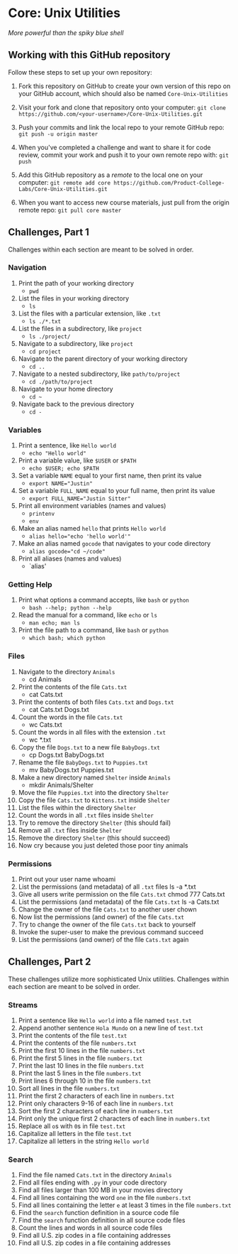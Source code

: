 # Core: Unix Utilities

_More powerful than the spiky blue shell_

## Working with this GitHub repository

Follow these steps to set up your own repository:

1. Fork this repository on GitHub to create your own version of this repo on your GitHub account, which should also be named `Core-Unix-Utilities`

1. Visit your fork and clone that repository onto your computer:
`git clone https://github.com/<your-username>/Core-Unix-Utilities.git`

1. Push your commits and link the local repo to your remote GitHub repo:
`git push -u origin master`

1. When you've completed a challenge and want to share it for code review, commit your work and push it to your own remote repo with:
`git push`

1. Add this GitHub repository as a _remote_ to the local one on your computer:
`git remote add core https://github.com/Product-College-Labs/Core-Unix-Utilities.git`

1. When you want to access new course materials, just pull from the origin remote repo:
`git pull core master`

## Challenges, Part 1

Challenges within each section are meant to be solved in order.

### Navigation

1.  Print the path of your working directory
    - `pwd`
1.  List the files in your working directory
    - `ls`
1.  List the files with a particular extension, like `.txt`
    - `ls ./*.txt`
1.  List the files in a subdirectory, like `project`
    - `ls ./project/`
1.  Navigate to a subdirectory, like `project`
    - `cd project`
1.  Navigate to the parent directory of your working directory
    - `cd ..`
1.  Navigate to a nested subdirectory, like `path/to/project`
    - `cd ./path/to/project`
1.  Navigate to your home directory
    - `cd ~`
1.  Navigate back to the previous directory
    - `cd -`

### Variables

1.  Print a sentence, like `Hello world`
    - `echo "Hello world"`
1.  Print a variable value, like `$USER` or `$PATH`
    - `echo $USER; echo $PATH`
1.  Set a variable `NAME` equal to your first name, then print its value
    - `export NAME="Justin"`
1.  Set a variable `FULL_NAME` equal to your full name, then print its value
    - `export FULL_NAME="Justin Sitter"`
1.  Print all environment variables (names and values)
    - `printenv`
    - `env`
1.  Make an alias named `hello` that prints `Hello world`
    - `alias hello="echo 'hello world'"`
1.  Make an alias named `gocode` that navigates to your code directory
    - `alias gocode="cd ~/code"`
1.  Print all aliases (names and values)
    - `alias'

### Getting Help

1.  Print what options a command accepts, like `bash` or `python`
    - `bash --help; python --help`
1.  Read the manual for a command, like `echo` or `ls`
    - `man echo; man ls`
1.  Print the file path to a command, like `bash` or `python`
    - `which bash; which python`

### Files

1.  Navigate to the directory `Animals`
    - cd Animals
1.  Print the contents of the file `Cats.txt`
    - cat Cats.txt
1.  Print the contents of both files `Cats.txt` and `Dogs.txt`
    - cat Cats.txt Dogs.txt
1.  Count the words in the file `Cats.txt`
    - wc Cats.txt
1.  Count the words in all files with the extension `.txt`
    - wc *.txt
1.  Copy the file `Dogs.txt` to a new file `BabyDogs.txt`
    - cp Dogs.txt BabyDogs.txt
1.  Rename the file `BabyDogs.txt` to `Puppies.txt`
    - mv BabyDogs.txt Puppies.txt
1.  Make a new directory named `Shelter` inside `Animals`
    - mkdir Animals/Shelter
1.  Move the file `Puppies.txt` into the directory `Shelter`
1.  Copy the file `Cats.txt` to `Kittens.txt` inside `Shelter`
1.  List the files within the directory `Shelter`
1.  Count the words in all `.txt` files inside `Shelter`
1.  Try to remove the directory `Shelter` (this should fail)
1.  Remove all `.txt` files inside `Shelter`
1.  Remove the directory `Shelter` (this should succeed)
1.  Now cry because you just deleted those poor tiny animals

### Permissions

1.  Print out your user name
    whoami
1.  List the permissions (and metadata) of all `.txt` files
    ls -a *.txt
1.  Give all users write permission on the file `Cats.txt`
    chmod 777 Cats.txt
1.  List the permissions (and metadata) of the file `Cats.txt`
    ls -a Cats.txt
1.  Change the owner of the file `Cats.txt` to another user
    chown 
1.  Now list the permissions (and owner) of the file `Cats.txt`
1.  Try to change the owner of the file `Cats.txt` back to yourself
1.  Invoke the super-user to make the previous command succeed
1.  List the permissions (and owner) of the file `Cats.txt` again


## Challenges, Part 2

These challenges utilize more sophisticated Unix utilities.
Challenges within each section are meant to be solved in order.

### Streams

1.  Print a sentence like `Hello world` into a file named `test.txt`
1.  Append another sentence `Hola Mundo` on a new line of `test.txt`
1.  Print the contents of the file `test.txt`
1.  Print the contents of the file `numbers.txt`
1.  Print the first 10 lines in the file `numbers.txt`
1.  Print the first 5 lines in the file `numbers.txt`
1.  Print the last 10 lines in the file `numbers.txt`
1.  Print the last 5 lines in the file `numbers.txt`
1.  Print lines 6 through 10 in the file `numbers.txt`
1.  Sort all lines in the file `numbers.txt`
1.  Print the first 2 characters of each line in `numbers.txt`
1.  Print only characters 9-16 of each line in `numbers.txt`
1.  Sort the first 2 characters of each line in `numbers.txt`
1.  Print only the unique first 2 characters of each line in `numbers.txt`
1.  Replace all `o`s with `0`s in file `test.txt`
1.  Capitalize all letters in the file `test.txt`
1.  Capitalize all letters in the string `Hello world`

### Search

1.  Find the file named `Cats.txt` in the directory `Animals`
1.  Find all files ending with `.py` in your code directory
1.  Find all files larger than 100 MB in your movies directory
1.  Find all lines containing the word `one` in the file `numbers.txt`
1.  Find all lines containing the letter `e` at least 3 times in the file `numbers.txt`
1.  Find the `search` function definition in a source code file
1.  Find the `search` function definition in all source code files
1.  Count the lines and words in all source code files
1.  Find all U.S. zip codes in a file containing addresses
1.  Find all U.S. zip codes in a file containing addresses
